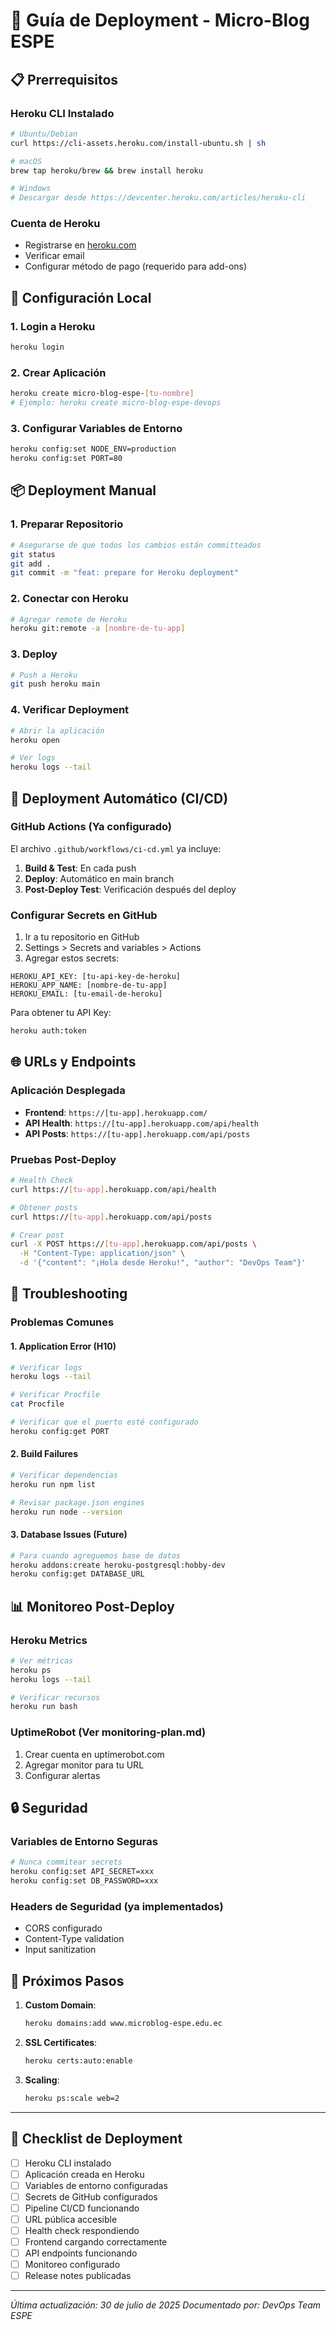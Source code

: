 # 🚀 Guía de Deployment - Micro-Blog ESPE

## 📋 Prerrequisitos

### Heroku CLI Instalado
```bash
# Ubuntu/Debian
curl https://cli-assets.heroku.com/install-ubuntu.sh | sh

# macOS
brew tap heroku/brew && brew install heroku

# Windows
# Descargar desde https://devcenter.heroku.com/articles/heroku-cli
```

### Cuenta de Heroku
- Registrarse en [heroku.com](https://heroku.com)
- Verificar email
- Configurar método de pago (requerido para add-ons)

## 🔧 Configuración Local

### 1. Login a Heroku
```bash
heroku login
```

### 2. Crear Aplicación
```bash
heroku create micro-blog-espe-[tu-nombre]
# Ejemplo: heroku create micro-blog-espe-devops
```

### 3. Configurar Variables de Entorno
```bash
heroku config:set NODE_ENV=production
heroku config:set PORT=80
```

## 📦 Deployment Manual

### 1. Preparar Repositorio
```bash
# Asegurarse de que todos los cambios están committeados
git status
git add .
git commit -m "feat: prepare for Heroku deployment"
```

### 2. Conectar con Heroku
```bash
# Agregar remote de Heroku
heroku git:remote -a [nombre-de-tu-app]
```

### 3. Deploy
```bash
# Push a Heroku
git push heroku main
```

### 4. Verificar Deployment
```bash
# Abrir la aplicación
heroku open

# Ver logs
heroku logs --tail
```

## 🔄 Deployment Automático (CI/CD)

### GitHub Actions (Ya configurado)

El archivo `.github/workflows/ci-cd.yml` ya incluye:

1. **Build & Test**: En cada push
2. **Deploy**: Automático en main branch
3. **Post-Deploy Test**: Verificación después del deploy

### Configurar Secrets en GitHub

1. Ir a tu repositorio en GitHub
2. Settings > Secrets and variables > Actions
3. Agregar estos secrets:

```
HEROKU_API_KEY: [tu-api-key-de-heroku]
HEROKU_APP_NAME: [nombre-de-tu-app]
HEROKU_EMAIL: [tu-email-de-heroku]
```

Para obtener tu API Key:
```bash
heroku auth:token
```

## 🌐 URLs y Endpoints

### Aplicación Desplegada
- **Frontend**: `https://[tu-app].herokuapp.com/`
- **API Health**: `https://[tu-app].herokuapp.com/api/health`
- **API Posts**: `https://[tu-app].herokuapp.com/api/posts`

### Pruebas Post-Deploy
```bash
# Health Check
curl https://[tu-app].herokuapp.com/api/health

# Obtener posts
curl https://[tu-app].herokuapp.com/api/posts

# Crear post
curl -X POST https://[tu-app].herokuapp.com/api/posts \
  -H "Content-Type: application/json" \
  -d '{"content": "¡Hola desde Heroku!", "author": "DevOps Team"}'
```

## 🐛 Troubleshooting

### Problemas Comunes

#### 1. Application Error (H10)
```bash
# Verificar logs
heroku logs --tail

# Verificar Procfile
cat Procfile

# Verificar que el puerto esté configurado
heroku config:get PORT
```

#### 2. Build Failures
```bash
# Verificar dependencias
heroku run npm list

# Revisar package.json engines
heroku run node --version
```

#### 3. Database Issues (Future)
```bash
# Para cuando agreguemos base de datos
heroku addons:create heroku-postgresql:hobby-dev
heroku config:get DATABASE_URL
```

## 📊 Monitoreo Post-Deploy

### Heroku Metrics
```bash
# Ver métricas
heroku ps
heroku logs --tail

# Verificar recursos
heroku run bash
```

### UptimeRobot (Ver monitoring-plan.md)
1. Crear cuenta en uptimerobot.com
2. Agregar monitor para tu URL
3. Configurar alertas

## 🔒 Seguridad

### Variables de Entorno Seguras
```bash
# Nunca commitear secrets
heroku config:set API_SECRET=xxx
heroku config:set DB_PASSWORD=xxx
```

### Headers de Seguridad (ya implementados)
- CORS configurado
- Content-Type validation
- Input sanitization

## 🚀 Próximos Pasos

1. **Custom Domain**:
   ```bash
   heroku domains:add www.microblog-espe.edu.ec
   ```

2. **SSL Certificates**:
   ```bash
   heroku certs:auto:enable
   ```

3. **Scaling**:
   ```bash
   heroku ps:scale web=2
   ```

---

## 📝 Checklist de Deployment

- [ ] Heroku CLI instalado
- [ ] Aplicación creada en Heroku
- [ ] Variables de entorno configuradas
- [ ] Secrets de GitHub configurados
- [ ] Pipeline CI/CD funcionando
- [ ] URL pública accesible
- [ ] Health check respondiendo
- [ ] Frontend cargando correctamente
- [ ] API endpoints funcionando
- [ ] Monitoreo configurado
- [ ] Release notes publicadas

---

*Última actualización: 30 de julio de 2025*
*Documentado por: DevOps Team ESPE*
